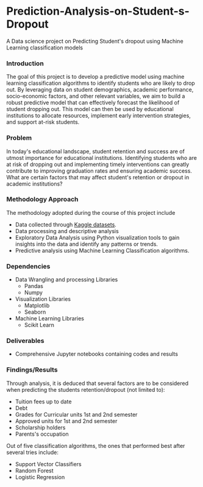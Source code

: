 # Prediction-Analysis-on-Student-s-Dropout
A Data science project on Predicting Student's dropout using Machine Learning classification models

### Introduction ###
The goal of this project is to develop a predictive model using machine learning classification algorithms to identify students who are likely to drop out. By leveraging data on student demographics, academic performance, socio-economic factors, and other relevant variables, we aim to build a robust predictive model that can effectively forecast the likelihood of student dropping out. This model can then be used by educational institutions to allocate resources, implement early intervention strategies, and support at-risk students.

### Problem ###
In today's educational landscape, student retention and success are of utmost importance for educational institutions. Identifying students who are at risk of dropping out and implementing timely interventions can greatly contribute to improving graduation rates and ensuring academic success. 
What are certain factors that may affect student's retention or dropout in academic institutions?

### Methodology Approach ###
The methodology adopted during the course of this project include
* Data collected through [Kaggle datasets](https://www.kaggle.com/datasets/thedevastator/higher-education-predictors-of-student-retention). 
* Data processing and descriptive analysis
* Exploratory Data Analysis using Python visualization tools to gain insights into the data and identify any patterns or trends.
* Predictive analysis using Machine Learning Classification algorithms.

### Dependencies ###
* Data Wrangling and processing Libraries
    * Pandas
    * Numpy
* Visualization Libraries
    * Matplotlib
    * Seaborn
* Machine Learning Libraries
    * Scikit Learn

### Deliverables ###
* Comprehensive Jupyter notebooks containing codes and results

### Findings/Results ###
Through analysis, it is deduced that several factors are to be considered when predicting the students retention/dropout (not limited to):
* Tuition fees up to date
* Debt
* Grades for Curricular units 1st and 2nd semester
* Approved units for 1st and 2nd semester
* Scholarship holders
* Parents's occupation

Out of five classification algorithms, the ones that performed best after several tries include:
* Support Vector Classifiers
* Random Forest
* Logistic Regression  
